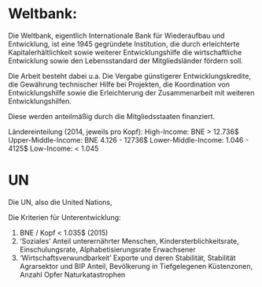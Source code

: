 # Weltbank:
Die Weltbank, eigentlich Internationale Bank für Wiederaufbau und Entwicklung, ist eine 1945 gegründete Institution, die durch erleichterte Kapitalerhältlichkeit sowie weiterer Entwicklungshilfe die wirtschaftliche Entwicklung sowie den Lebensstandard der Mitgliedsländer fördern soll.

Die Arbeit besteht dabei u.a. Die Vergabe günstigerer Entwicklungskredite, die Gewährung technischer Hilfe bei Projekten, die Koordination von Entwicklungshilfe sowie die Erleichterung der Zusammenarbeit mit weiteren Entwicklungshilfen.

Diese werden anteilmäßig durch die Mitgliedsstaaten finanziert.

Ländereinteilung (2014, jeweils pro Kopf):
High-Income: BNE > 12.736$
Upper-Middle-Income: BNE 4.126 - 12736$
Lower-Middle-Income: 1.046 - 4125$
Low-Income: < 1.045

# UN
Die UN, also die United Nations, 

Die Kriterien für Unterentwicklung:
1. BNE / Kopf < 1.035$ (2015)
2. ‘Soziales’ Anteil unterernährter Menschen, Kindersterblichkeitsrate, Einschulungsrate, Alphabetisierungsrate Erwachsener
3. ‘Wirtschaftsverwundbarkeit’ Exporte und deren Stabilität, Stabilität Agrarsektor und BIP Anteil, Bevölkerung in Tiefgelegenen Küstenzonen, Anzahl Opfer Naturkatastrophen